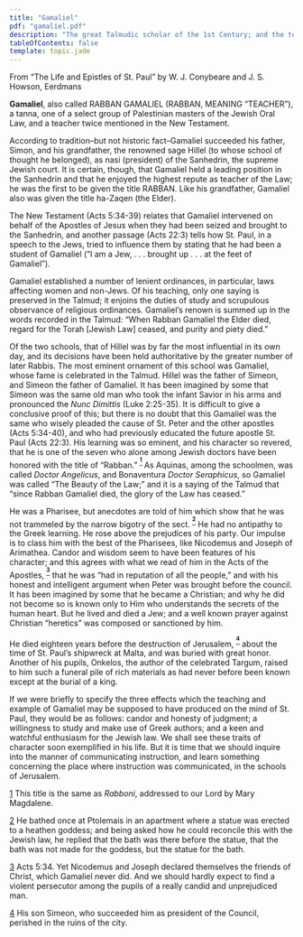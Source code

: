 ```yaml
---
title: "Gamaliel"
pdf: "gamaliel.pdf"
description: "The great Talmudic scholar of the 1st Century; and the teacher in Judaism of the Apostle Paul."
tableOfContents: false
template: topic.jade
---
```


From “The Life and Epistles of St. Paul” by W. J. Conybeare and J. S.
Howson, Eerdmans

**Gamaliel**, also called RABBAN GAMALIEL (RABBAN, MEANING “TEACHER”), a tanna, one of
a select group of Palestinian masters of the Jewish Oral Law, and a
teacher twice mentioned in the New Testament.

According to tradition–but not historic fact–Gamaliel succeeded his
father, Simon, and his grandfather, the renowned sage Hillel (to whose
school of thought he belonged), as nasi (president) of the Sanhedrin,
the supreme Jewish court. It is certain, though, that Gamaliel held a
leading position in the Sanhedrin and that he enjoyed the highest repute
as teacher of the Law; he was the first to be given the title RABBAN.
Like his grandfather, Gamaliel also was given the title ha-Zaqen (the
Elder).

The New Testament (Acts 5:34-39) relates that Gamaliel intervened on
behalf of the Apostles of Jesus when they had been seized and brought to
the Sanhedrin, and another passage (Acts 22:3) tells how St. Paul, in a
speech to the Jews, tried to influence them by stating that he had been
a student of Gamaliel (“I am a Jew, . . . brought up . . . at the feet
of Gamaliel”).

Gamaliel established a number of lenient ordinances, in particular, laws
affecting women and non-Jews. Of his teaching, only one saying is
preserved in the Talmud; it enjoins the duties of study and scrupulous
observance of religious ordinances. Gamaliel’s renown is summed up in
the words recorded in the Talmud: “When Rabban Gamaliel the Elder died,
regard for the Torah [Jewish Law] ceased, and purity and piety died.”

Of the two schools, that of Hillel was by far the most influential in
its own day, and its decisions have been held authoritative by the
greater number of later Rabbis. The most eminent ornament of this school
was Gamaliel, whose fame is celebrated in the Talmud. Hillel was the
father of Simeon, and Simeon the father of Gamaliel. It has been
imagined by some that Simeon was the same old man who took the infant
Savior in his arms and pronounced the *Nunc Dimittis* (Luke 2:25-35). It
is difficult to give a conclusive proof of this; but there is no doubt
that this Gamaliel was the same who wisely pleaded the cause of St.
Peter and the other apostles (Acts 5:34-40), and who had previously
educated the future apostle St. Paul (Acts 22:3). His learning was so
eminent, and his character so revered, that he is one of the seven who
alone among Jewish doctors have been honored with the title of “Rabban.”
<sup>**[<sup>1</sup>](#sdfootnote1sym)**</sup> As Aquinas, among the
schoolmen, was called *Doctor Angelicus*, and Bonaventura *Doctor
Seraphicus*, so Gamaliel was called “The Beauty of the Law;” and it is a
saying of the Talmud that “since Rabban Gamaliel died, the glory of the
Law has ceased.”

He was a Pharisee, but anecdotes are told of him which show that he was
not trammeled by the narrow bigotry of the sect.
<sup>**[<sup>2</sup>](#sdfootnote2sym)**</sup> He had no antipathy to
the Greek learning. He rose above the prejudices of his party. Our
impulse is to class him with the best of the Pharisees, like Nicodemus
and Joseph of Arimathea. Candor and wisdom seem to have been features of
his character; and this agrees with what we read of him in the Acts of
the Apostles, <sup>**[<sup>3</sup>](#sdfootnote3sym)**</sup> that he was
“had in reputation of all the people,” and with his honest and
intelligent argument when Peter was brought before the council. It has
been imagined by some that he became a Christian; and why he did not
become so is known only to Him who understands the secrets of the human
heart. But he lived and died a Jew; and a well known prayer against
Christian “heretics” was composed or sanctioned by him.

He died eighteen years before the destruction of Jerusalem,
<sup>**[<sup>4</sup>](#sdfootnote4sym)**</sup> about the time of St.
Paul’s shipwreck at Malta, and was buried with great honor. Another of
his pupils, Onkelos, the author of the celebrated Targum, raised to him
such a funeral pile of rich materials as had never before been known
except at the burial of a king.

If we were briefly to specify the three effects which the teaching and
example of Gamaliel may be supposed to have produced on the mind of St.
Paul, they would be as follows: candor and honesty of judgment; a
willingness to study and make use of Greek authors; and a keen and
watchful enthusiasm for the Jewish law. We shall see these traits of
character soon exemplified in his life. But it is time that we should
inquire into the manner of communicating instruction, and learn
something concerning the place where instruction was communicated, in
the schools of Jerusalem.

[1](#sdfootnote1anc) This title is the same as *Rabboni*, addressed to
our Lord by Mary Magdalene.

[2](#sdfootnote2anc) He bathed once at Ptolemais in an apartment where a
statue was erected to a heathen goddess; and being asked how he could
reconcile this with the Jewish law, he replied that the bath was there
before the statue, that the bath was not made for the goddess, but the
statue for the bath.

[3](#sdfootnote3anc) Acts 5:34. Yet Nicodemus and Joseph declared
themselves the friends of Christ, which Gamaliel never did. And we
should hardly expect to find a violent persecutor among the pupils of a
really candid and unprejudiced man.

[4](#sdfootnote4anc) His son Simeon, who succeeded him as president of
the Council, perished in the ruins of the city.

